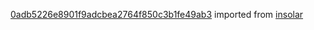 [0adb5226e8901f9adcbea2764f850c3b1fe49ab3](https://github.com/insolar/insolar/commit/0adb5226e8901f9adcbea2764f850c3b1fe49ab3) imported from [insolar](https://github.com/insolar/insolar)

